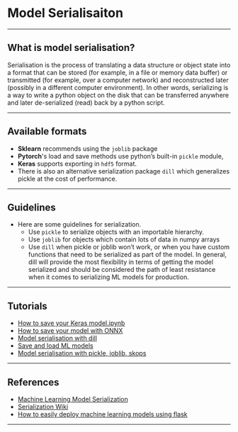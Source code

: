 # Model Serialisaiton
***

## What is model serialisation?
Serialisation is the process of translating a data structure or object state into a format that can be stored (for example, in a file or memory data buffer) or transmitted (for example, over a computer network) and reconstructed later (possibly in a different computer environment). In other words, serializing is a way to write a python object on the disk that can be transferred anywhere and later de-serialized (read) back by a python script.
***

## Available formats
- **Sklearn** recommends using the `joblib` package
- **Pytorch**'s load and save methods use python’s built-in `pickle` module, 
- **Keras** supports exporting in `hdf5` format. 
- There is also an alternative serialization package `dill` which generalizes pickle at the cost of performance.
***

## Guidelines
- Here are some guidelines for serialization.
  - Use `pickle` to serialize objects with an importable hierarchy.
  - Use `joblib` for objects which contain lots of data in numpy arrays
  - Use `dill` when pickle or joblib won’t work, or when you have custom functions that need to be serialized as part of the model. In general, dill will provide the most flexibility in terms of getting the model serialized and should be considered the path of least resistance when it comes to serializing ML models for production.
***

## Tutorials
- [How to save your Keras model.ipynb](https://github.com/kyaiooiayk/MLOps-Machine-Learning-Operations/blob/master/tutorials/Model_Serialisation/tutorials/GitHub_MD_rendering/How%20to%20save%20your%20Keras%20model.ipynb)
- [How to save your model with ONNX](https://github.com/kyaiooiayk/MLOps-Machine-Learning-Operations/blob/master/tutorials/Model_Serialisation/tutorials/GitHub_MD_rendering/How%20to%20save%20your%20model%20with%20ONNX.ipynb)
- [Model serialisation with dill](https://github.com/kyaiooiayk/MLOps-Machine-Learning-Operations/blob/master/tutorials/Model_Serialisation/tutorials/GitHub_MD_rendering/Model%20serialisation%20with%20dill.ipynb)
- [Save and load ML models](https://github.com/kyaiooiayk/MLOps-Machine-Learning-Operations/blob/master/tutorials/Model_Serialisation/tutorials/GitHub_MD_rendering/Save%20and%20load%20ML%20models.ipynb)
- [Model serialisation with pickle, joblib, skops]()
***

## References
- [Machine Learning Model Serialization](https://flynn.gg/blog/machine-learning-model-serialization/)
- [Serialization Wiki](https://en.wikipedia.org/wiki/Serialization)
- [How to easily deploy machine learning models using flask](https://towardsdatascience.com/how-to-easily-deploy-machine-learning-models-using-flask-b95af8fe34d4) 
***
